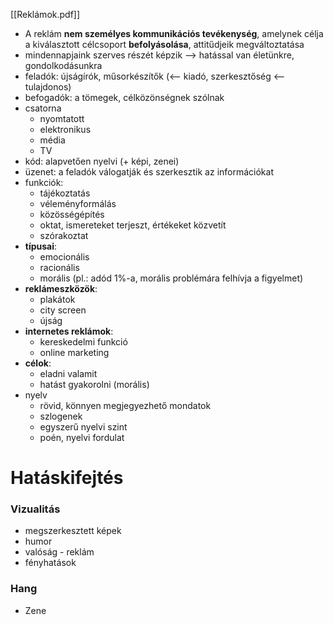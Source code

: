 [[Reklámok.pdf]]

- A reklám **nem személyes kommunikációs tevékenység**, amelynek célja a kiválasztott célcsoport **befolyásolása**, attitűdjeik megváltoztatása
- mindennapjaink szerves részét képzik —> hatással van életünkre, gondolkodásunkra
- feladók: újságírók, műsorkészítők (<— kiadó, szerkesztőség <— tulajdonos)
- befogadók: a tömegek, célközönségnek szólnak
- csatorna
	- nyomtatott
	- elektronikus
	- média
	- TV
- kód: alapvetően nyelvi (+ képi, zenei)
- üzenet: a feladók válogatják és szerkesztik az információkat
- funkciók:
	- tájékoztatás
	- véleményformálás
	- közösségépítés
	- oktat, ismereteket terjeszt, értékeket közvetít
	- szórakoztat
- **típusai**:
	- emocionális
	- racionális
	- morális (pl.: adód 1%-a, morális problémára felhívja a figyelmet)
- **reklámeszközök**:
	- plakátok
	- city screen
	- újság
- **internetes reklámok**:
	- kereskedelmi funkció
	- online marketing
- **célok**:
	- eladni valamit
	- hatást gyakorolni (morális)
- nyelv
	- rövid, könnyen megjegyezhető mondatok
	- szlogenek
	- egyszerű nyelvi szint
	- poén, nyelvi fordulat

# Hatáskifejtés

### Vizualitás

- megszerkesztett képek
- humor
- valóság - reklám
- fényhatások

### Hang

- Zene
